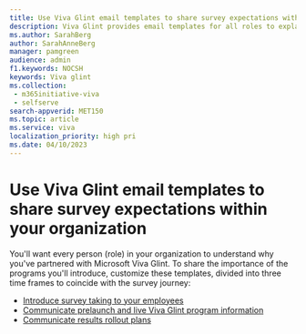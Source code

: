 ```yaml
---
title: Use Viva Glint email templates to share survey expectations within your organization
description: Viva Glint provides email templates for all roles to explain expectations from survey introduction to results rollout. 
ms.author: SarahBerg
author: SarahAnneBerg
manager: pamgreen
audience: admin
f1.keywords: NOCSH
keywords: Viva glint
ms.collection: 
 - m365initiative-viva
 - selfserve
search-appverid: MET150
ms.topic: article
ms.service: viva
localization_priority: high pri
ms.date: 04/10/2023
---
```


# Use Viva Glint email templates to share survey expectations within your organization

You'll want every person (role) in your organization to understand why you've partnered with Microsoft Viva Glint. To share the importance of the programs you'll introduce, customize these templates, divided into three time frames to coincide with the survey journey:

- [Introduce survey taking to your employees](https://go.microsoft.com/fwlink/?linkid=2238527)
- [Communicate prelaunch and live Viva Glint program information](https://aka.ms/VivaGlintPrelaunchemailtemplates)
- [Communicate results rollout plans](https://aka.ms/VivaGlintPostlaunchemailtemplates)
